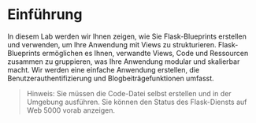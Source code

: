 # Einführung

In diesem Lab werden wir Ihnen zeigen, wie Sie Flask-Blueprints erstellen und verwenden, um Ihre Anwendung mit Views zu strukturieren. Flask-Blueprints ermöglichen es Ihnen, verwandte Views, Code und Ressourcen zusammen zu gruppieren, was Ihre Anwendung modular und skalierbar macht. Wir werden eine einfache Anwendung erstellen, die Benutzerauthentifizierung und Blogbeiträgefunktionen umfasst.

> Hinweis: Sie müssen die Code-Datei selbst erstellen und in der Umgebung ausführen. Sie können den Status des Flask-Diensts auf Web 5000 vorab anzeigen.
